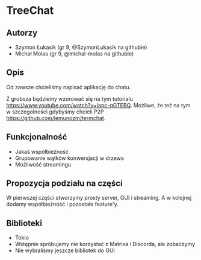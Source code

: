 # TreeChat

## Autorzy
- Szymon Łukasik (gr 9, @SzymonLukasik na githubie)
- Michał Molas (gr 9, @michal-molas na githubie)

## Opis
Od zawsze chcieliśmy napisać aplikację do chatu.


Z grubsza będziemy wzorować się na tym tutorialu https://www.youtube.com/watch?v=Iapc-qGTEBQ.
Możliwe, że też na tym w szczegolności gdybyśmy chcieli P2P https://github.com/lemunozm/termchat.

## Funkcjonalność
- Jakaś współbieżność
- Grupowanie wątków konwersjacji w drzewa
- Możliwość streamingu

## Propozycja podziału na części
W pierwszej części stworzymy prosty server, GUI i streaming. A w kolejnej dodamy współbieżność i pozostałe feature'y.


## Biblioteki
- Tokio
- Wstępnie spróbujemy nie korzystać z Matrixa i Discorda, ale zobaczymy
- Nie wybraliśmy jeszcze bibliotek do GUI

